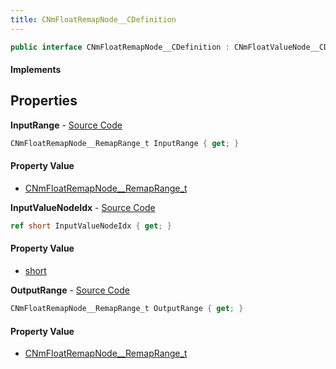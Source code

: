 ```yaml
---
title: CNmFloatRemapNode__CDefinition
---
```


```csharp
public interface CNmFloatRemapNode__CDefinition : CNmFloatValueNode__CDefinition, CNmValueNode__CDefinition, CNmGraphNode__CDefinition, ISchemaClass<CNmGraphNode__CDefinition>, ISchemaClass<CNmValueNode__CDefinition>, ISchemaClass<CNmFloatValueNode__CDefinition>, ISchemaClass<CNmFloatRemapNode__CDefinition>, ISchemaField, ISchemaClass, INativeHandle
```

#### Implements

## Properties

**InputRange** - [Source Code](https://github.com/swiftly-solution/swiftlys2/blob/main/managed/src/SwiftlyS2.Generated/Schemas/Interfaces/CNmFloatRemapNode__CDefinition.cs#L18)

```csharp
CNmFloatRemapNode__RemapRange_t InputRange { get; }
```

#### Property Value

- [CNmFloatRemapNode__RemapRange_t](/docs/api/shared/schemadefinitions/cnmfloatremapnode__remaprange_t)

**InputValueNodeIdx** - [Source Code](https://github.com/swiftly-solution/swiftlys2/blob/main/managed/src/SwiftlyS2.Generated/Schemas/Interfaces/CNmFloatRemapNode__CDefinition.cs#L16)

```csharp
ref short InputValueNodeIdx { get; }
```

#### Property Value

- [short](https://learn.microsoft.com/dotnet/api/system.int16)

**OutputRange** - [Source Code](https://github.com/swiftly-solution/swiftlys2/blob/main/managed/src/SwiftlyS2.Generated/Schemas/Interfaces/CNmFloatRemapNode__CDefinition.cs#L20)

```csharp
CNmFloatRemapNode__RemapRange_t OutputRange { get; }
```

#### Property Value

- [CNmFloatRemapNode__RemapRange_t](/docs/api/shared/schemadefinitions/cnmfloatremapnode__remaprange_t)

